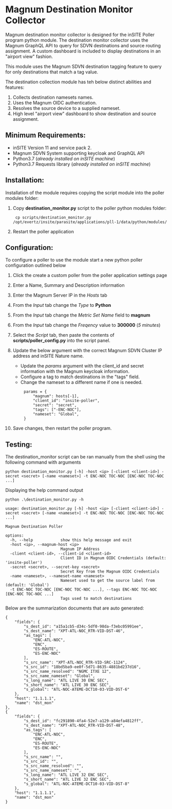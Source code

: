 # Magnum Destination Monitor Collector

Magnum destination monitor collector is designed for the inSITE Poller program python module. The destination monitor collector uses the Magnum GraphQL API to query for SDVN destinations and source routing assignment. A custom dashboard is included to display destinations in an "airport view" fashion.

This module uses the Magnum SDVN destination tagging feature to query for only destinations that match a tag value.

The destination collection module has teh below distinct abilities and features:

1. Collects destination namesets names.
2. Uses the Magnum OIDC authentication.
3. Resolves the source device to a supplied nameset.
4. High level "airport view" dashboard to show destination and source assignment.

## Minimum Requirements:

-   inSITE Version 11 and service pack 2.
-   Magnum SDVN System supporting keycloak and GraphQL API
-   Python3.7 (_already installed on inSITE machine_)
-   Python3.7 Requests library (_already installed on inSITE machine_)

## Installation:

Installation of the module requires copying the script module into the poller modules folder:

1. Copy **destination_monitor.py** script to the poller python modules folder:

    ```
     cp scripts/destination_monitor.py /opt/evertz/insite/parasite/applications/pll-1/data/python/modules/
    ```

2. Restart the poller application

## Configuration:

To configure a poller to use the module start a new python poller configuration outlined below

1. Click the create a custom poller from the poller application settings page
2. Enter a Name, Summary and Description information
3. Enter the Magnum Server IP in the _Hosts_ tab
4. From the _Input_ tab change the _Type_ to **Python**
5. From the _Input_ tab change the _Metric Set Name_ field to **magnum**
6. From the _Input_ tab change the _Freqency_ value to **300000** (_5 minutes_)
7. Select the _Script_ tab, then paste the contents of **scripts/poller_config.py** into the script panel.

8. Update the below argument with the correct Magnum SDVN Cluster IP address and inSITE Nature name.

    - Update the _params_ argument with the client_id and secret information with the Magnum keycloak information.
    - Configure a tag to match destinations in the "tags" field.
    - Change the nameset to a different name if one is needed.

```
        params = {
            "magnum": hosts[-1],
            "client_id": "insite-poller",
            "secret": "secret",
            "tags": ["-ENC-NOC"],
            "nameset": "Global",
        }
```

10. Save changes, then restart the poller program.

## Testing:

The destination_monitor script can be ran manually from the shell using the following command with arguments

```
python destination_monitor.py [-h] -host <ip> [-client <client-id>] -secret <secret> [-name <nameset>] -t ENC-NOC TOC-NOC [ENC-NOC TOC-NOC ...]
```

Displaying the help command output

```
python .\destination_monitor.py -h
```

```
usage: destination_monitor.py [-h] -host <ip> [-client <client-id>] -secret <secret> [-name <nameset>] -t ENC-NOC TOC-NOC [ENC-NOC TOC-NOC ...]

Magnum Destination Poller

options:
  -h, --help            show this help message and exit
  -host <ip>, --magnum-host <ip>
                        Magnum IP Address
  -client <client-id>, --client-id <client-id>
                        Client ID in Magnum OIDC Credentials (default: 'insite-poller')
  -secret <secret>, --secret-key <secret>
                        Secret Key from the Magnum OIDC Credentials
  -name <nameset>, --nameset-name <nameset>
                        Nameset used to get the source label from (default: 'Global')
  -t ENC-NOC TOC-NOC [ENC-NOC TOC-NOC ...], --tags ENC-NOC TOC-NOC [ENC-NOC TOC-NOC ...]
                        Tags used to match destinations

```

Below are the summarization documents that are auto generated:

```
{
    "fields": {
        "s_dest_id": "a15a1cb5-d34c-5df0-98da-f3ebc05991ee",
        "s_dest_name": "XPT-ATL-NOC_RTR-VID-DST-46",
        "as_tags": [
            "ENC-ATL-NOC",
            "ENC",
            "ES-ROUTE",
            "ES-ENC-NOC"
        ],
        "s_src_name": "XPT-ATL-NOC_RTR-VID-SRC-1124",
        "s_src_id": "18bd5ba9-ee0f-5d71-8635-4881bd237d16",
        "s_src_name_resolved": "NGMC ITXE 12",
        "s_src_name_nameset": "Global",
        "s_long_name": "ATL LIVE 30 ENC SEC",
        "s_short_name": "ATL LIVE 30 ENC SEC",
        "s_global": "ATL-NOC-ATEME-DCT10-03-VID-DST-6"
    },
    "host": "1.1.1.1",
    "name": "dst_mon"
},
{
    "fields": {
        "s_dest_id": "fc291890-4fa4-52e7-a129-a84efa4812ff",
        "s_dest_name": "XPT-ATL-NOC_RTR-VID-DST-48",
        "as_tags": [
            "ENC-ATL-NOC",
            "ENC",
            "ES-ROUTE",
            "ES-ENC-NOC"
        ],
        "s_src_name": "",
        "s_src_id": "",
        "s_src_name_resolved": "",
        "s_src_name_nameset": "",
        "s_long_name": "ATL LIVE 32 ENC SEC",
        "s_short_name": "ATL LIVE 32 ENC SEC",
        "s_global": "ATL-NOC-ATEME-DCT10-03-VID-DST-8"
    },
    "host": "1.1.1.1",
    "name": "dst_mon"
}
```
